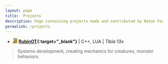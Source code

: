 ```yaml
---
layout: page
title:  Projects
description: Page containing projects made and contributed by Natan Fernandes
permalink: /projects
---
```


- <img src="/icons/rubinot.png" alt="ícone do exemplo" width="15" height="15"> **[RubinOT](https://rubinot.com){:target="_blank"}** | C++, LUA | *Tibia 13x*
> Systems development, creating mechanics for creatures, monster behaviors.